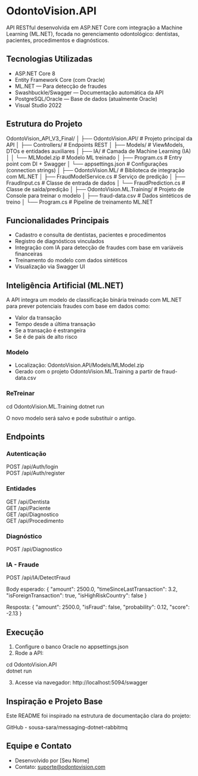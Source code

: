 # OdontoVision.API

API RESTful desenvolvida em ASP.NET Core com integração a Machine Learning (ML.NET), focada no gerenciamento odontológico: dentistas, pacientes, procedimentos e diagnósticos.

## Tecnologias Utilizadas

- ASP.NET Core 8
- Entity Framework Core (com Oracle)
- ML.NET — Para detecção de fraudes
- Swashbuckle/Swagger — Documentação automática da API
- PostgreSQL/Oracle — Base de dados (atualmente Oracle)
- Visual Studio 2022

## Estrutura do Projeto

OdontoVision_API_V3_Final/
│
├── OdontoVision.API/                 # Projeto principal da API
│   ├── Controllers/                  # Endpoints REST
│   ├── Models/                       # ViewModels, DTOs e entidades auxiliares
│   ├── IA/                           # Camada de Machine Learning (IA)
│   │   └── MLModel.zip               # Modelo ML treinado
│   ├── Program.cs                   # Entry point com DI + Swagger
│   └── appsettings.json             # Configurações (connection strings)
│
├── OdontoVision.ML/                 # Biblioteca de integração com ML.NET
│   ├── FraudModelService.cs         # Serviço de predição
│   ├── FraudInput.cs                # Classe de entrada de dados
│   └── FraudPrediction.cs           # Classe de saída/predição
│
├── OdontoVision.ML.Training/       # Projeto de Console para treinar o modelo
│   ├── fraud-data.csv               # Dados sintéticos de treino
│   └── Program.cs                   # Pipeline de treinamento ML.NET

## Funcionalidades Principais

- Cadastro e consulta de dentistas, pacientes e procedimentos
- Registro de diagnósticos vinculados
- Integração com IA para detecção de fraudes com base em variáveis financeiras
- Treinamento do modelo com dados sintéticos
- Visualização via Swagger UI

## Inteligência Artificial (ML.NET)

A API integra um modelo de classificação binária treinado com ML.NET para prever potenciais fraudes com base em dados como:

- Valor da transação
- Tempo desde a última transação
- Se a transação é estrangeira
- Se é de país de alto risco

### Modelo

- Localização: OdontoVision.API/Models/MLModel.zip
- Gerado com o projeto OdontoVision.ML.Training a partir de fraud-data.csv

### ReTreinar

cd OdontoVision.ML.Training
dotnet run

O novo modelo será salvo e pode substituir o antigo.

## Endpoints

### Autenticação

POST /api/Auth/login  
POST /api/Auth/register

### Entidades

GET /api/Dentista  
GET /api/Paciente  
GET /api/Diagnostico  
GET /api/Procedimento

### Diagnóstico

POST /api/Diagnostico

### IA - Fraude

POST /api/IA/DetectFraud

Body esperado:
{
  "amount": 2500.0,
  "timeSinceLastTransaction": 3.2,
  "isForeignTransaction": true,
  "isHighRiskCountry": false
}

Resposta:
{
  "amount": 2500.0,
  "isFraud": false,
  "probability": 0.12,
  "score": -2.13
}

## Execução

1. Configure o banco Oracle no appsettings.json
2. Rode a API:

cd OdontoVision.API  
dotnet run

3. Acesse via navegador:
http://localhost:5094/swagger

## Inspiração e Projeto Base

Este README foi inspirado na estrutura de documentação clara do projeto:

GitHub - sousa-sara/messaging-dotnet-rabbitmq

## Equipe e Contato

- Desenvolvido por [Seu Nome]
- Contato: suporte@odontovision.com

